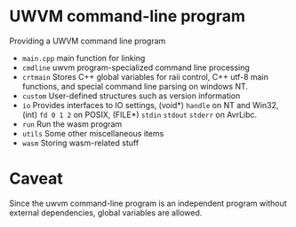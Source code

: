 # UWVM command-line program
Providing a UWVM command line program

* `main.cpp` main function for linking
* `cmdline` uwvm program-specialized command line processing
* `crtmain` Stores C++ global variables for raii control, C++ utf-8 main functions, and special command line parsing on windows NT.
* `custom` User-defined structures such as version information
* `io` Provides interfaces to IO settings, (void*) `handle` on NT and Win32, (int) `fd 0 1 2` on POSIX, (FILE*) `stdin` `stdout` `stderr` on AvrLibc.
* `run` Run the wasm program
* `utils` Some other miscellaneous items
* `wasm` Storing wasm-related stuff

# Caveat
Since the uwvm command-line program is an independent program without external dependencies, global variables are allowed.
